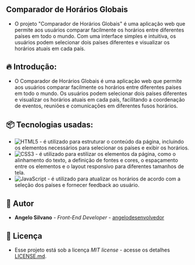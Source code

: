 ## Comparador de Horários Globais

* O projeto "Comparador de Horários Globais" é uma aplicação web que permite aos usuários comparar facilmente os horários entre diferentes países em todo o mundo. Com uma interface simples e intuitiva, os usuários podem selecionar dois países diferentes e visualizar os horários atuais em cada país.

## 🔥 Introdução:
* O Comparador de Horários Globais é uma aplicação web que permite aos usuários comparar facilmente os horários entre diferentes países em todo o mundo. Os usuários podem selecionar dois países diferentes e visualizar os horários atuais em cada país, facilitando a coordenação de eventos, reuniões e comunicações em diferentes fusos horários.

## 📦 Tecnologias usadas: 
* ![HTML5](https://img.shields.io/badge/html5-%23E34F26.svg?style=for-the-badge&logo=html5&logoColor=white) - é utilizado para estruturar o conteúdo da página, incluindo os elementos necessários para selecionar os países e exibir os horários.
* ![CSS3](https://img.shields.io/badge/css3-%231572B6.svg?style=for-the-badge&logo=css3&logoColor=white) - é utilizado para estilizar os elementos da página, como o alinhamento do texto, a definição de fontes e cores, o espaçamento entre os elementos e o layout responsivo para diferentes tamanhos de tela.
* ![JavaScript](https://img.shields.io/badge/javascript-%23323330.svg?style=for-the-badge&logo=javascript&logoColor=%23F7DF1E) - é utilizado para atualizar os horários de acordo com a seleção dos países e fornecer feedback ao usuário.

## 👷 Autor

* **Angelo Silvano** - *Front-End Developer* - [angelodesenvolvedor]()

## 📄 Licença
* Esse projeto está sob a licença *MIT license* - acesse os detalhes [LICENSE.md](https://github.com/angelodesenvolvedor/Comparador-de-Horarios-Globais?tab=MIT-1-ov-file).  
